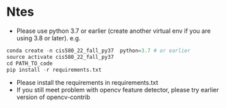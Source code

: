 # Ntes

- Please use python 3.7 or earlier (create another virtual env if you are using 3.8 or later). e.g. 
```python
conda create -n cis580_22_fall_py37  python=3.7 # or earlier
source activate cis580_22_fall_py37
cd PATH_TO_code
pip install -r requirements.txt
```
- Please install the requirements in requirements.txt
- If you still meet problem with opencv feature detector, please try earlier version of opencv-contrib
